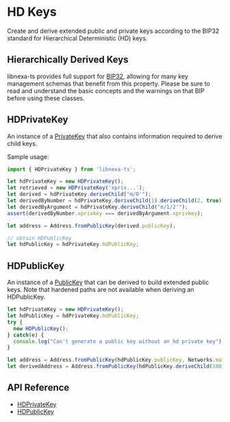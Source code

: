 # HD Keys

Create and derive extended public and private keys according to the BIP32 standard for Hierarchical Deterministic (HD) keys.

## Hierarchically Derived Keys

libnexa-ts provides full support for [BIP32](https://github.com/bitcoin/bips/blob/master/bip-0032.mediawiki), allowing for many key management schemas that benefit from this property. Please be sure to read and understand the basic concepts and the warnings on that BIP before using these classes.

## HDPrivateKey

An instance of a [PrivateKey](privatekey.md) that also contains information required to derive child keys.

Sample usage:

```ts
import { HDPrivateKey } from 'libnexa-ts';

let hdPrivateKey = new HDPrivateKey();
let retrieved = new HDPrivateKey('xpriv...');
let derived = hdPrivateKey.deriveChild("m/0'");
let derivedByNumber = hdPrivateKey.deriveChild(1).deriveChild(2, true);
let derivedByArgument = hdPrivateKey.deriveChild("m/1/2'");
assert(derivedByNumber.xprivkey === derivedByArgument.xprivkey);

let address = Address.fromPublicKey(derived.publicKey);

// obtain HDPublicKey
let hdPublicKey = hdPrivateKey.hdPublicKey;
```

## HDPublicKey

An instance of a [PublicKey](publickey.md) that can be derived to build extended public keys. Note that hardened paths are not available when deriving an HDPublicKey.

```ts
let hdPrivateKey = new HDPrivateKey();
let hdPublicKey = hdPrivateKey.hdPublicKey;
try {
  new HDPublicKey();
} catch(e) {
  console.log("Can't generate a public key without an hd private key");
}

let address = Address.fromPublicKey(hdPublicKey.publicKey, Networks.mainnet);
let derivedAddress = Address.fromPublicKey(hdPublicKey.deriveChild(100).publicKey, Networks.testnet);
```

## API Reference
- [HDPrivateKey](api/classes/HDPrivateKey.md)
- [HDPublicKey](api/classes/HDPublicKey.md)
